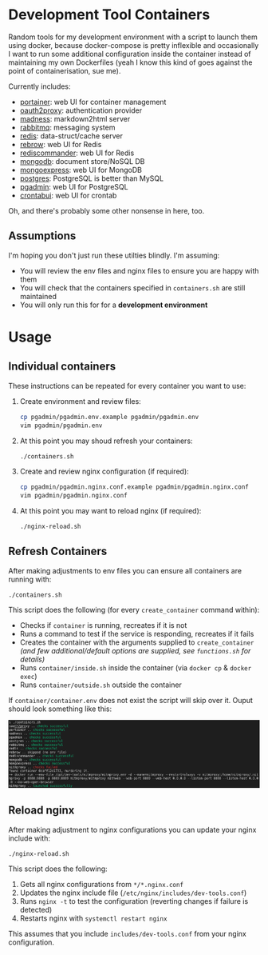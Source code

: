 
# Development Tool Containers

Random tools for my development environment with a script to launch them using docker, because docker-compose is pretty inflexible and occasionally I want to run some additional configuration inside the container instead of maintaining my own Dockerfiles (yeah I know this kind of goes against the point of containerisation, sue me).

Currently includes:
* [portainer](https://www.portainer.io/): web UI for container management
* [oauth2proxy](https://github.com/oauth2-proxy/oauth2-proxy): authentication provider
* [madness](https://github.com/DannyBen/madness): markdown2html server
* [rabbitmq](https://www.rabbitmq.com/): messaging system
* [redis](https://redis.io/): data-struct/cache server
* [rebrow](https://github.com/marians/rebrow): web UI for Redis
* [rediscommander](https://github.com/joeferner/redis-commander): web UI for Redis
* [mongodb](https://www.mongodb.com/): document store/NoSQL DB
* [mongoexpress](https://github.com/mongo-express/mongo-express): web UI for MongoDB
* [postgres](https://www.postgresql.org/): PostgreSQL is better than MySQL
* [pgadmin](https://www.pgadmin.org/): web UI for PostgreSQL
* [crontabui](https://github.com/alseambusher/crontab-ui): web UI for crontab

Oh, and there's probably some other nonsense in here, too.

## Assumptions

I'm hoping you don't just run these utilties blindly. I'm assuming:

* You will review the env files and nginx files to ensure you are happy with them
* You will check that the containers specified in `containers.sh` are still maintained
* You will only run this for for a **development environment**

# Usage

## Individual containers

These instructions can be repeated for every container you want to use:

1. Create environment and review files:
   ```bash
   cp pgadmin/pgadmin.env.example pgadmin/pgadmin.env
   vim pgadmin/pgadmin.env
   ```
3. At this point you may shoud refresh your containers:
   ```bash
   ./containers.sh
   ```
4. Create and review nginx configuration (if required):
   ```bash
   cp pgadmin/pgadmin.nginx.conf.example pgadmin/pgadmin.nginx.conf
   vim pgadmin/pgadmin.nginx.conf
   ```
5. At this point you may want to reload nginx (if required):
   ```bash
   ./nginx-reload.sh
   ```

## Refresh Containers

After making adjustments to env files you can ensure all containers are running with:
```
./containers.sh
```
This script does the following (for every `create_container` command within):
* Checks if `container` is running, recreates if it is not
* Runs a command to test if the service is responding, recreates if it fails
* Creates the container with the arguments supplied to `create_container`<br>
  *(and few additional/default options are supplied, see `functions.sh` for details)*
* Runs `container/inside.sh` inside the container (via `docker cp` & `docker exec`)
* Runs `container/outside.sh` outside the container

If `container/container.env` does not exist the script will skip over it. Ouput should look something like this:

![](_misc/screenshot.png "Screenshot of ./containers.sh output")

## Reload nginx

After making adjustment to nginx configurations you can update your nginx include with:
```
./nginx-reload.sh
```
This script does the following:
1. Gets all nginx configurations from `*/*.nginx.conf`
3. Updates the nginx include file (`/etc/nginx/includes/dev-tools.conf`)
4. Runs `nginx -t` to test the configuration (reverting changes if failure is detected)
5. Restarts nginx with `systemctl restart nginx`

This assumes that you include `includes/dev-tools.conf` from your nginx configuration.

